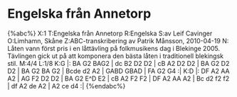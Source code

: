 # Engelska från Annetorp

{%abc%}
X:1
T:Engelska från Annetorp
R:Engelska
S:av Leif Cavinger
O:Limhamn, Skåne
Z:ABC-transkribering av Patrik Månsson, 2010-04-19
N: Låten vann först pris i en låttävling på folkmusikens dag i Blekinge 2005. Tävlingen gick ut på att komponera den bästa låten i traditionell blekingsk stil.
M:4/4
L:1/8
K:G
|: BA G2 BAG2 | dc B2 D2 D2 | cB A2 D2 D2 | BA G2 D2 D2 |
BA G2 BA G2 | Bcde d2 A2 | GABD GBAD | FA G2 G4 :|
K:D
|: DF A2 AA A2 | AG F2 D2 D2 | BA G2 E^D E2 | cB A2 F2 F2 |
DF A2 AA A2 | Bc d2 f2 f2 | df A2 de A2 | A2 ce d4 :|
{%endabc%}
